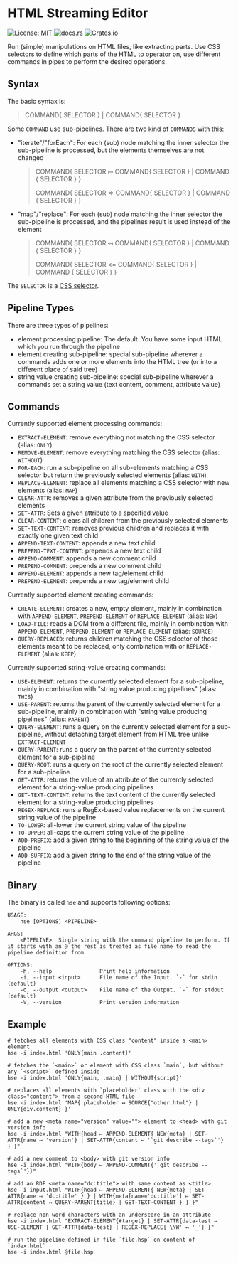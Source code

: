 HTML Streaming Editor
=======================

[![License: MIT](https://img.shields.io/github/license/kelko/html-streaming-editor)](https://github.com/kelko/html-streaming-editor/blob/main/LICENSE)
[![docs.rs](https://img.shields.io/docsrs/html-streaming-editor?style=flat-square])](https://docs.rs/html-streaming-editor/)
[![Crates.io](https://img.shields.io/crates/v/html-streaming-editor)](https://crates.io/crates/html-streaming-editor)


Run (simple) manipulations on HTML files, like extracting parts.
Use CSS selectors to define which parts of the HTML to operator on,
use different commands in pipes to perform the desired operations.

Syntax
----------

The basic syntax is:
> COMMAND{ SELECTOR } | COMMAND{ SELECTOR }

Some `COMMAND` use sub-pipelines. There are two kind of `COMMANDS` with this:
- "iterate"/"forEach": For each (sub) node matching the inner selector the sub-pipeline is processed, but the elements themselves are not changed

  > COMMAND{ SELECTOR ↦ COMMAND{ SELECTOR } | COMMAND { SELECTOR } }
  > 
  > COMMAND{ SELECTOR => COMMAND{ SELECTOR } | COMMAND { SELECTOR } }

- "map"/"replace": For each (sub) node matching the inner selector the sub-pipeline is processed, and the pipelines result is used instead of the element

  > COMMAND{ SELECTOR ↤ COMMAND{ SELECTOR } | COMMAND { SELECTOR } }
  > 
  > COMMAND{ SELECTOR <= COMMAND{ SELECTOR } | COMMAND { SELECTOR } }
 
The `SELECTOR` is a [CSS selector](https://developer.mozilla.org/en-US/docs/Web/CSS/CSS_Selectors).

Pipeline Types
-----------------

There are three types of pipelines:

- element processing pipeline: The default. You have some input HTML which you run through the pipeline
- element creating sub-pipeline: special sub-pipeline wherever a commands adds one or more elements into the HTML tree (or into a different place of said tree)
- string value creating sub-pipeline: special sub-pipeline wherever a commands set a string value (text content, comment, attribute value)


Commands
-------------

Currently supported element processing commands:

- `EXTRACT-ELEMENT`: remove everything not matching the CSS selector (alias: `ONLY`)
- `REMOVE-ELEMENT`: remove everything matching the CSS selector (alias: `WITHOUT`)
- `FOR-EACH`: run a sub-pipeline on all sub-elements matching a CSS selector but return the previously selected elements (alias: `WITH`)
- `REPLACE-ELEMENT`: replace all elements matching a CSS selector with new elements (alias: `MAP`)
- `CLEAR-ATTR`: removes a given attribute from the previously selected elements  
- `SET-ATTR`: Sets a given attribute to a specified value
- `CLEAR-CONTENT`: clears all children from the previously selected elements
- `SET-TEXT-CONTENT`: removes previous children and replaces it with exactly one given text child
- `APPEND-TEXT-CONTENT`: appends a new text child
- `PREPEND-TEXT-CONTENT`: prepends a new text child
- `APPEND-COMMENT`: appends a new comment child
- `PREPEND-COMMENT`: prepends a new comment child
- `APPEND-ELEMENT`: appends a new tag/element child
- `PREPEND-ELEMENT`: prepends a new tag/element child

Currently supported element creating commands:

- `CREATE-ELEMENT`: creates a new, empty element, mainly in combination with `APPEND-ELEMENT`, `PREPEND-ELEMENT` or `REPLACE-ELEMENT` (alias: `NEW`)
- `LOAD-FILE`: reads a DOM from a different file, mainly in combination with `APPEND-ELEMENT`,  `PREPEND-ELEMENT` or `REPLACE-ELEMENT` (alias: `SOURCE`)
- `QUERY-REPLACED`: returns children matching the CSS selector of those elements meant to be replaced, only combination with or `REPLACE-ELEMENT` (alias: `KEEP`)

Currently supported string-value creating commands:

- `USE-ELEMENT`: returns the currently selected element for a sub-pipeline, mainly in combination with "string value producing pipelines" (alias: `THIS`)
- `USE-PARENT`: returns the parent of the currently selected element for a sub-pipeline, mainly in combination with "string value producing pipelines" (alias: `PARENT`)
- `QUERY-ELEMENT`: runs a query on the currently selected element for a sub-pipeline, without detaching target element from HTML tree unlike `EXTRACT-ELEMENT`
- `QUERY-PARENT`: runs a query on the parent of the currently selected element for a sub-pipeline
- `QUERY-ROOT`: runs a query on the root of the currently selected element for a sub-pipeline
- `GET-ATTR`: returns the value of an attribute of the currently selected element for a string-value producing pipelines
- `GET-TEXT-CONTENT`: returns the text content of the currently selected element for a string-value producing pipelines
- `REGEX-REPLACE`: runs a RegEx-based value replacements on the current string value of the pipeline
- `TO-LOWER`: all-lower the current string value of the pipeline
- `TO-UPPER`: all-caps the current string value of the pipeline
- `ADD-PREFIX`: add a given string to the beginning of the string value of the pipeline
- `ADD-SUFFIX`: add a given string to the end of the string value of the pipeline


Binary
-------

The binary is called `hse` and supports following options:

```
USAGE:
    hse [OPTIONS] <PIPELINE>

ARGS:
    <PIPELINE>  Single string with the command pipeline to perform. If it starts with an @ the rest is treated as file name to read the pipeline definition from

OPTIONS:
    -h, --help               Print help information
    -i, --input <input>      File name of the Input. `-` for stdin (default)
    -o, --output <output>    File name of the Output. `-` for stdout (default)
    -V, --version            Print version information
```

Example
--------

```shell
# fetches all elements with CSS class "content" inside a <main> element
hse -i index.html 'ONLY{main .content}'

# fetches the `<main>` or element with CSS class `main`, but without any `<script>` defined inside
hse -i index.html 'ONLY{main, .main} | WITHOUT{script}'

# replaces all elements with `placeholder` class with the <div class="content"> from a second HTML file 
hse -i index.html 'MAP{.placeholder ↤ SOURCE{"other.html"} | ONLY{div.content} }'

# add a new <meta name="version" value=""> element to <head> with git version info 
hse -i index.html "WITH{head ↦ APPEND-ELEMENT{ NEW{meta} | SET-ATTR{name ↤ 'version'} | SET-ATTR{content ↤ '`git describe --tags`'}  } }"

# add a new comment to <body> with git version info
hse -i index.html "WITH{body ↦ APPEND-COMMENT{'`git describe --tags`'}}"

# add an RDF <meta name="dc:title"> with same content as <title>
hse -i input.html "WITH{head ↦ APPEND-ELEMENT{ NEW{meta} | SET-ATTR{name ↤ 'dc:title' } } | WITH{meta[name='dc:title'] ↦ SET-ATTR{content ↤ QUERY-PARENT{title} | GET-TEXT-CONTENT } } }"

# replace non-word characters with an underscore in an attribute
hse -i index.html "EXTRACT-ELEMENT{#target} | SET-ATTR{data-test ↤ USE-ELEMENT | GET-ATTR{data-test} | REGEX-REPLACE{'\\W' ↤ '_'} }"

# run the pipeline defined in file `file.hsp` on content of `index.html`
hse -i index.html @file.hsp
```
